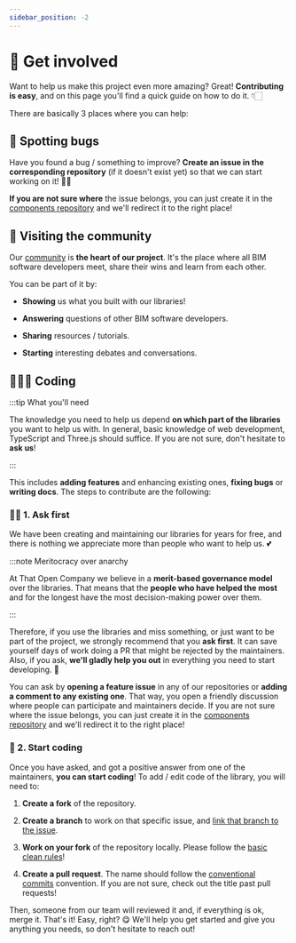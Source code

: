 ```yaml
---
sidebar_position: -2
---
```


# 🤝 Get involved

Want to help us make this project even more amazing? Great! **Contributing is easy**, and on this page you'll find a quick guide on how to do it. 👇🏻

There are basically 3 places where you can help:

## 🐞 Spotting bugs

Have you found a bug / something to improve? **Create an issue in the corresponding repository** (if it doesn't exist yet) so that we can start working on it! 💪🏻

**If you are not sure where** the issue belongs, you can just create it in the [components repository](https://github.com/ThatOpen/engine_components/issues/) and we'll redirect it to the right place!

## 🍻 Visiting the community

Our [community](https://people.thatopen.com/) is **the heart of our project**. It's the place where all BIM software developers meet, share their wins and learn from each other.

You can be part of it by:

- **Showing** us what you built with our libraries!

- **Answering** questions of other BIM software developers.

- **Sharing** resources / tutorials.

- **Starting** interesting debates and conversations.


## 👨🏻‍💻 Coding

:::tip What you'll need

The knowledge you need to help us depend **on which part of the libraries** you want to help us with. In general, basic knowledge of web development, TypeScript and Three.js should suffice. If you are not sure, don't hesitate to **ask us**!

:::

This includes **adding features** and enhancing existing ones, **fixing bugs** or **writing docs**. The steps to contribute are the following:

### 🙏🏻 1. Ask first

We have been creating and maintaining our libraries for years for free, and there is nothing we appreciate more than people who want to help us. 💕

:::note Meritocracy over anarchy

At That Open Company we believe in a **merit-based governance model** over the libraries. That means that the **people who have helped the most** and for the longest have the most decision-making power over them.

:::

Therefore, if you use the libraries and miss something, or just want to be part of the project, we strongly recommend that you **ask first**. It can save yourself days of work doing a PR that might be rejected by the maintainers. Also, if you ask, **we'll gladly help you out** in everything you need to start developing. 🚀

You can ask by **opening a feature issue** in any of our repositories or **adding a comment to any existing one**. That way, you open a friendly discussion where people can participate and maintainers decide. If you are not sure where the issue belongs, you can just create it in the [components repository](https://github.com/ThatOpen/engine_components/issues/) and we'll redirect it to the right place!


### 🚀 2. Start coding

Once you have asked, and got a positive answer from one of the maintainers, **you can start coding**! To add / edit code of the library, you will need to:

1. **Create a fork** of the repository.

2. **Create a branch** to work on that specific issue, and [link that branch to the issue](https://docs.github.com/en/issues/tracking-your-work-with-issues/creating-a-branch-for-an-issue).

3. **Work on your fork** of the repository locally. Please follow the [basic clean rules](clean-components-guide.md)!

4. **Create a pull request**. The name should follow the [conventional commits](https://www.conventionalcommits.org/en/v1.0.0/) convention. If you are not sure, check out the title past pull requests!

Then, someone from our team will reviewed it and, if everything is ok, merge it. That's it! Easy, right? 😋 We'll help you get started and give you anything you needs, so don't hesitate to reach out!


